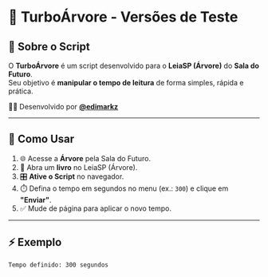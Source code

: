 # 🌳 TurboÁrvore - Versões de Teste

## 📌 Sobre o Script
O **TurboÁrvore** é um script desenvolvido para o **LeiaSP (Árvore)** do **Sala do Futuro**.  
Seu objetivo é **manipular o tempo de leitura** de forma simples, rápida e prática.  

👨‍💻 Desenvolvido por **[@edimarkz](https://github.com/edimarkz)**  

---

## 🚀 Como Usar

1. 🌐 Acesse a **Árvore** pela Sala do Futuro.  
2. 📖 Abra um **livro** no LeiaSP (Árvore).  
3. 🎛️ **Ative o Script** no navegador.  
4. ⏱️ Defina o tempo em segundos no menu (ex.: `300`) e clique em **"Enviar"**.  
5. ✅ Mude de página para aplicar o novo tempo.  

---

## ⚡ Exemplo
```bash
Tempo definido: 300 segundos
